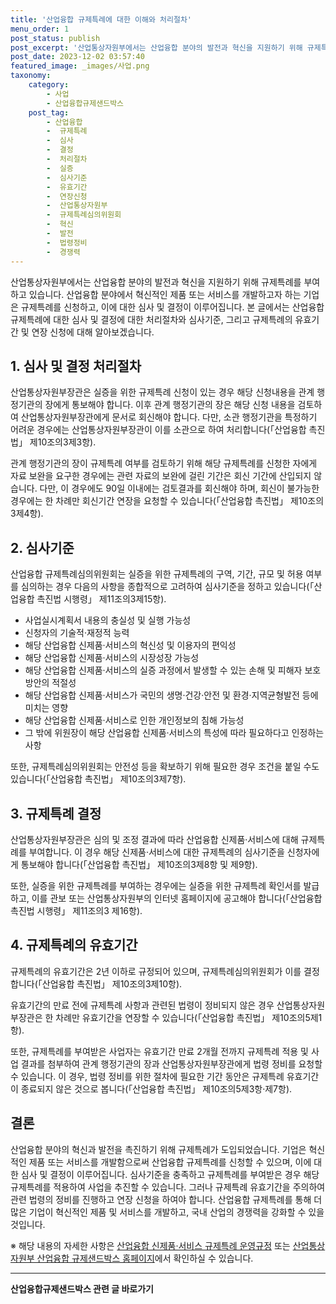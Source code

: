 ```yaml
---
title: '산업융합 규제특례에 대한 이해와 처리절차'
menu_order: 1
post_status: publish
post_excerpt: '산업통상자원부에서는 산업융합 분야의 발전과 혁신을 지원하기 위해 규제특례를 부여하고 있습니다. 산업융합 분야에서 혁신적인 제품 또는 서비스를 개발하고자 하는 기업은 규제특례를 신청하고, 이에 대한 심사 및 결정이 이루어집니다. 본 글에서는 산업융합 규제특례에 대한 심사 및 결정에 대한 처리절차와 심사기준, 그리고 규제특례의 유효기간 및 연장 신청에 대해 알아보겠습니다.'
post_date: 2023-12-02 03:57:40
featured_image: _images/사업.png
taxonomy:
    category:
        - 사업
        - 산업융합규제샌드박스
    post_tag:
        - 산업융합
        -  규제특례
        -  심사
        -  결정
        -  처리절차
        -  실증
        -  심사기준
        -  유효기간
        -  연장신청
        -  산업통상자원부
        -  규제특례심의위원회
        -  혁신
        -  발전
        -  법령정비
        -  경쟁력
---
```




산업통상자원부에서는 산업융합 분야의 발전과 혁신을 지원하기 위해 규제특례를 부여하고 있습니다. 산업융합 분야에서 혁신적인 제품 또는 서비스를 개발하고자 하는 기업은 규제특례를 신청하고, 이에 대한 심사 및 결정이 이루어집니다. 본 글에서는 산업융합 규제특례에 대한 심사 및 결정에 대한 처리절차와 심사기준, 그리고 규제특례의 유효기간 및 연장 신청에 대해 알아보겠습니다.

## 1. 심사 및 결정 처리절차

산업통상자원부장관은 실증을 위한 규제특례 신청이 있는 경우 해당 신청내용을 관계 행정기관의 장에게 통보해야 합니다. 이후 관계 행정기관의 장은 해당 신청 내용을 검토하여 산업통상자원부장관에게 문서로 회신해야 합니다. 다만, 소관 행정기관을 특정하기 어려운 경우에는 산업통상자원부장관이 이를 소관으로 하여 처리합니다(「산업융합 촉진법」 제10조의3제3항).

관계 행정기관의 장이 규제특례 여부를 검토하기 위해 해당 규제특례를 신청한 자에게 자료 보완을 요구한 경우에는 관련 자료의 보완에 걸린 기간은 회신 기간에 산입되지 않습니다. 다만, 이 경우에도 90일 이내에는 검토결과를 회신해야 하며, 회신이 불가능한 경우에는 한 차례만 회신기간 연장을 요청할 수 있습니다(「산업융합 촉진법」 제10조의3제4항).

## 2. 심사기준

산업융합 규제특례심의위원회는 실증을 위한 규제특례의 구역, 기간, 규모 및 허용 여부를 심의하는 경우 다음의 사항을 종합적으로 고려하여 심사기준을 정하고 있습니다(「산업융합 촉진법 시행령」 제11조의3제15항).

- 사업실시계획서 내용의 충실성 및 실행 가능성
- 신청자의 기술적·재정적 능력
- 해당 산업융합 신제품·서비스의 혁신성 및 이용자의 편익성
- 해당 산업융합 신제품·서비스의 시장성장 가능성
- 해당 산업융합 신제품·서비스의 실증 과정에서 발생할 수 있는 손해 및 피해자 보호 방안의 적절성
- 해당 산업융합 신제품·서비스가 국민의 생명·건강·안전 및 환경·지역균형발전 등에 미치는 영향
- 해당 산업융합 신제품·서비스로 인한 개인정보의 침해 가능성
- 그 밖에 위원장이 해당 산업융합 신제품·서비스의 특성에 따라 필요하다고 인정하는 사항

또한, 규제특례심의위원회는 안전성 등을 확보하기 위해 필요한 경우 조건을 붙일 수도 있습니다(「산업융합 촉진법」 제10조의3제7항).

## 3. 규제특례 결정

산업통상자원부장관은 심의 및 조정 결과에 따라 산업융합 신제품·서비스에 대해 규제특례를 부여합니다. 이 경우 해당 신제품·서비스에 대한 규제특례의 심사기준을 신청자에게 통보해야 합니다(「산업융합 촉진법」 제10조의3제8항 및 제9항).

또한, 실증을 위한 규제특례를 부여하는 경우에는 실증을 위한 규제특례 확인서를 발급하고, 이를 관보 또는 산업통상자원부의 인터넷 홈페이지에 공고해야 합니다(「산업융합 촉진법 시행령」 제11조의3 제16항).

## 4. 규제특례의 유효기간

규제특례의 유효기간은 2년 이하로 규정되어 있으며, 규제특례심의위원회가 이를 결정합니다(「산업융합 촉진법」 제10조의3제10항).

유효기간의 만료 전에 규제특례 사항과 관련된 법령이 정비되지 않은 경우 산업통상자원부장관은 한 차례만 유효기간을 연장할 수 있습니다(「산업융합 촉진법」 제10조의5제1항).

또한, 규제특례를 부여받은 사업자는 유효기간 만료 2개월 전까지 규제특례 적용 및 사업 결과를 첨부하여 관계 행정기관의 장과 산업통상자원부장관에게 법령 정비를 요청할 수 있습니다. 이 경우, 법령 정비를 위한 절차에 필요한 기간 동안은 규제특례 유효기간이 종료되지 않은 것으로 봅니다(「산업융합 촉진법」 제10조의5제3항·제7항).

## 결론

산업융합 분야의 혁신과 발전을 촉진하기 위해 규제특례가 도입되었습니다. 기업은 혁신적인 제품 또는 서비스를 개발함으로써 산업융합 규제특례를 신청할 수 있으며, 이에 대한 심사 및 결정이 이루어집니다. 심사기준을 충족하고 규제특례를 부여받은 경우 해당 규제특례를 적용하여 사업을 추진할 수 있습니다. 그러나 규제특례 유효기간을 주의하여 관련 법령의 정비를 진행하고 연장 신청을 하여야 합니다. 산업융합 규제특례를 통해 더 많은 기업이 혁신적인 제품 및 서비스를 개발하고, 국내 산업의 경쟁력을 강화할 수 있을 것입니다.

※ 해당 내용의 자세한 사항은 [산업융합 신제품·서비스 규제특례 운영규정](https://www.motie.go.kr/motie/ne/presse/pressbrd/speech/2021/download/222.pdf) 또는 [산업통상자원부 산업융합 규제샌드박스 홈페이지](https://sand.motie.go.kr/main/main.do)에서 확인하실 수 있습니다.
<!-- wp:separator -->
<hr class="wp-block-separator has-alpha-channel-opacity"/>
<!-- /wp:separator -->

<!-- wp:group {"backgroundColor":"base","layout":{"type":"constrained"}} -->
<div class="wp-block-group has-base-background-color has-background"><!-- wp:paragraph {"align":"center","fontSize":"medium"} -->
<p class="has-text-align-center has-large-font-size"><strong>산업융합규제샌드박스 관련 글 바로가기</strong></p>
<!-- /wp:paragraph -->


<!-- wp:latest-posts
{"categories":[{"id":27598,"count":19,"description":"","link":"https://uknowlaw.com/category/%ec%82%b0%ec%97%85%ec%9c%b5%ed%95%a9%ea%b7%9c%ec%a0%9c%ec%83%8c%eb%93%9c%eb%b0%95%ec%8a%a4/","name":"산업융합규제샌드박스","slug":"산업융합규제샌드박스","taxonomy":"category","parent":0,"meta":[],"_links":{"self":[{"href":"https://uknowlaw.com/wp-json/wp/v2/categories/27598"}],"collection":[{"href":"https://uknowlaw.com/wp-json/wp/v2/categories"}],"about":[{"href":"https://uknowlaw.com/wp-json/wp/v2/taxonomies/category"}],"wp:post_type":[{"href":"https://uknowlaw.com/wp-json/wp/v2/posts?categories=27598"}],"curies":[{"name":"wp","href":"https://api.w.org/{rel}","templated":true}]}}],"postsToShow":100,"excerptLength":28,"postLayout":"grid","columns":2,"featuredImageAlign":"left","featuredImageSizeSlug":"large","fontSize":"small"} /--></div>
<!-- /wp:group -->